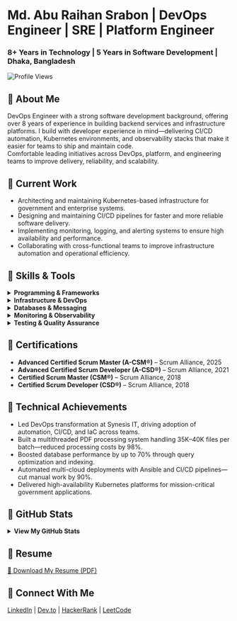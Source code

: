# Md. Abu Raihan Srabon | DevOps Engineer | SRE | Platform Engineer
### 8+ Years in Technology | 5 Years in Software Development | Dhaka, Bangladesh

![Profile Views](https://komarev.com/ghpvc/?username=aburaihan-dev&label=Profile%20views&color=0e75b6&style=flat)



## 🔹 About Me
DevOps Engineer with a strong software development background, offering over 8 years of experience in building backend services and infrastructure platforms. I build with developer experience in mind—delivering CI/CD automation, Kubernetes environments, and observability stacks that make it easier for teams to ship and maintain code.  
Comfortable leading initiatives across DevOps, platform, and engineering teams to improve delivery, reliability, and scalability.



## 🔹 Current Work
- Architecting and maintaining Kubernetes-based infrastructure for government and enterprise systems.
- Designing and maintaining CI/CD pipelines for faster and more reliable software delivery.
- Implementing monitoring, logging, and alerting systems to ensure high availability and performance.
- Collaborating with cross-functional teams to improve infrastructure automation and operational efficiency.



## 🔹 Skills & Tools

<details>
<summary><b>Programming & Frameworks</b></summary>

- Java, JavaScript, Python, SQL, YAML  
- Spring Boot, Node.js, React, Vue.js, Flask, NestJS

</details>

<details>
<summary><b>Infrastructure & DevOps</b></summary>

- Linux, Git, Docker, Jenkins, Ansible, Terraform  
- AWS, Kubernetes, Helm, NGINX, HAProxy

</details>

<details>
<summary><b>Databases & Messaging</b></summary>

- MySQL, PostgreSQL, MongoDB, Redis  
- Kafka, RabbitMQ

</details>

<details>
<summary><b>Monitoring & Observability</b></summary>

- Prometheus, Grafana, ELK Stack, Loki

</details>

<details>
<summary><b>Testing & Quality Assurance</b></summary>

- Cypress, Postman, Selenium

</details>



## 🔹 Certifications
- **Advanced Certified Scrum Master (A-CSM®)** – Scrum Alliance, 2025
- **Advanced Certified Scrum Developer (A-CSD®)** – Scrum Alliance, 2021
- **Certified Scrum Master (CSM®)** – Scrum Alliance, 2018
- **Certified Scrum Developer (CSD®)** – Scrum Alliance, 2018


## 🔹 Technical Achievements
- Led DevOps transformation at Synesis IT, driving adoption of automation, CI/CD, and IaC across teams.
- Built a multithreaded PDF processing system handling 35K–40K files per batch—reduced processing costs by 98%.
- Boosted database performance by up to 70% through query optimization and indexing.
- Automated multi-cloud deployments with Ansible and CI/CD pipelines—cut manual work by 90%.
- Delivered high-availability Kubernetes platforms for mission-critical government applications.


## 🔹 GitHub Stats
<details>
<summary><b>View My GitHub Stats</b></summary>

![Top Languages](https://github-readme-stats.vercel.app/api/top-langs?username=aburaihan-dev&show_icons=true&locale=en&layout=compact)  
![GitHub Stats](https://github-readme-stats.vercel.app/api?username=aburaihan-dev&show_icons=true&locale=en)  
![GitHub Streak](https://github-readme-streak-stats.herokuapp.com/?user=aburaihan-dev&)  
![GitHub Trophies](https://github-profile-trophy.vercel.app/?username=aburaihan-dev)

</details>



## 🔹 Resume
[📄 Download My Resume (PDF)](./Md_Abu_Raihan_Srabon_Resume.pdf)



## 🔹 Connect With Me
[LinkedIn](https://linkedin.com/in/mdaburaihan) | [Dev.to](https://dev.to/msrabon) | [HackerRank](https://www.hackerrank.com/m_arsrabon) | [LeetCode](https://www.leetcode.com/msrabon)
